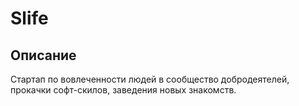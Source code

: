 # Slife

## Описание
Стартап по вовлеченности людей в сообщество добродеятелей, прокачки софт-скилов,
заведения новых знакомств.